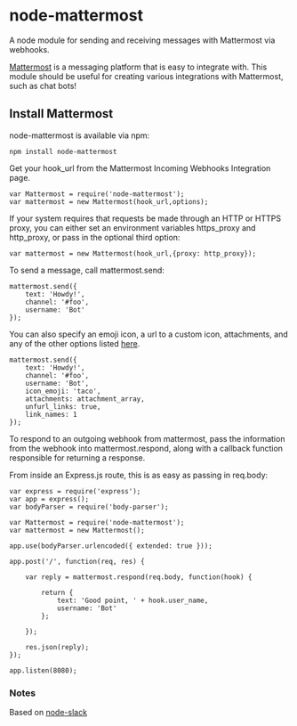 # node-mattermost

A node module for sending and receiving messages with Mattermost via webhooks.

[Mattermost](http://www.mattermost.org/) is a messaging platform that is easy to integrate with.
This module should be useful for creating various integrations with Mattermost, such as
chat bots!

## Install Mattermost

node-mattermost is available via npm:

```
npm install node-mattermost
```


Get your hook_url from the Mattermost Incoming Webhooks Integration page.

```
var Mattermost = require('node-mattermost');
var mattermost = new Mattermost(hook_url,options);
```

If your system requires that requests be made through
an HTTP or HTTPS proxy, you can either set an environment
variables https_proxy and http_proxy,
or pass in the optional third option:

```
var mattermost = new Mattermost(hook_url,{proxy: http_proxy});
```

To send a message, call mattermost.send:

```
mattermost.send({
	text: 'Howdy!',
	channel: '#foo',
	username: 'Bot'
});
```

You can also specify an emoji icon, a url to a custom icon, attachments,
and any of the other options listed [here](https://github.com/mattermost/platform/blob/master/doc/integrations/webhooks/Incoming-Webhooks.md).


```
mattermost.send({
	text: 'Howdy!',
	channel: '#foo',
	username: 'Bot',
	icon_emoji: 'taco',
	attachments: attachment_array,
	unfurl_links: true,
	link_names: 1
});
```



To respond to an outgoing webhook from mattermost, pass the information from the webhook into mattermost.respond,
along with a callback function responsible for returning a response.

From inside an Express.js route, this is as easy as passing in req.body:

```
var express = require('express');
var app = express();
var bodyParser = require('body-parser');

var Mattermost = require('node-mattermost');
var mattermost = new Mattermost();

app.use(bodyParser.urlencoded({ extended: true }));

app.post('/', function(req, res) {

    var reply = mattermost.respond(req.body, function(hook) {

        return {
            text: 'Good point, ' + hook.user_name,
            username: 'Bot'
        };

    });

    res.json(reply);
});

app.listen(8080);
```

### Notes

Based on [node-slack](https://github.com/xoxco/node-slack)
